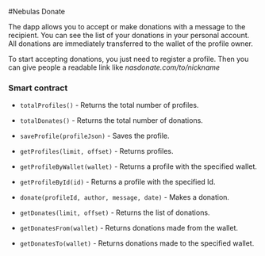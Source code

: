 #Nebulas Donate

The dapp allows you to accept or make donations with a message to the recipient. You can see the list of your donations in your personal account. All donations are immediately transferred to the wallet of the profile owner.

To start accepting donations, you just need to register a profile. Then you can give people a readable link like *nasdonate.com/to/nickname*


### Smart contract

- `totalProfiles()` - Returns the total number of profiles.

- `totalDonates()` - Returns the total number of donations.

- `saveProfile(profileJson)` - Saves the profile.

- `getProfiles(limit, offset)` - Returns profiles.

- `getProfileByWallet(wallet)` - Returns a profile with the specified wallet.

- `getProfileById(id)` - Returns a profile with the specified Id.

- `donate(profileId, author, message, date)` - Makes a donation.

- `getDonates(limit, offset)` - Returns the list of donations.

- `getDonatesFrom(wallet)` - Returns donations made from the wallet.

- `getDonatesTo(wallet)` - Returns donations made to the specified wallet.